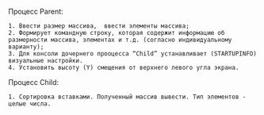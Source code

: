 
Процесс Parent: 

	1. Ввести размер массива,  ввести элементы массива;
	2. Формирует командную строку, которая содержит информацию об размерности массива, элементах и т.д. (согласно индивидуальному варианту);
	3. Для консоли дочернего прооцесса “Child” устанавливает (STARTUPINFO) визуальные настройки.
	4. Установить высоту (Y) смещения от верхнего левого угла экрана.
Процесс Child:

	1. Сортировка вставками. Полученный массив вывести. Тип элементов - целые числа.

